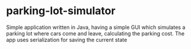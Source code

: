 # parking-lot-simulator
Simple application written in Java, having a simple GUI which simulates a parking lot where cars come and leave, calculating the parking cost. The app uses serialization for saving the current state

